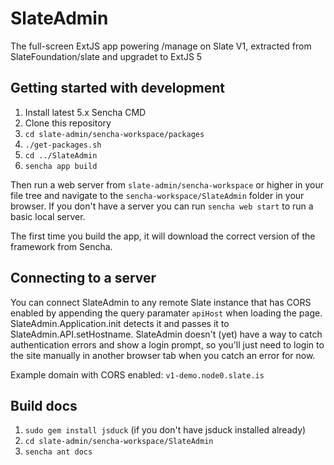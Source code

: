 # SlateAdmin
The full-screen ExtJS app powering /manage on Slate V1, extracted from SlateFoundation/slate and upgradet to ExtJS 5

## Getting started with development
1. Install latest 5.x Sencha CMD
2. Clone this repository
3. `cd slate-admin/sencha-workspace/packages`
4. `./get-packages.sh`
5. `cd ../SlateAdmin`
6. `sencha app build`

Then run a web server from `slate-admin/sencha-workspace` or higher in your file tree and navigate to the
`sencha-workspace/SlateAdmin` folder in your browser. If you don't have a server you can run `sencha web start`
to run a basic local server.

The first time you build the app, it will download the correct version of the framework from Sencha.

## Connecting to a server
You can connect SlateAdmin to any remote Slate instance that has CORS enabled by appending the query
paramater `apiHost` when loading the page. SlateAdmin.Application.init detects it and passes it
to SlateAdmin.API.setHostname. SlateAdmin doesn't (yet) have a way to catch authentication errors
and show a login prompt, so you'll just need to login to the site manually in another browser tab
when you catch an error for now.

Example domain with CORS enabled: `v1-demo.node0.slate.is`

## Build docs
1. `sudo gem install jsduck` (if you don't have jsduck installed already)
2. `cd slate-admin/sencha-workspace/SlateAdmin`
3. `sencha ant docs`
